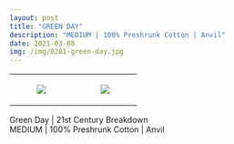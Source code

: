 ```yaml
---
layout: post
title: "GREEN DAY"
description: "MEDIUM | 100% Preshrunk Cotton | Anvil"
date: 2021-03-08
img: /img/0281-green-day.jpg
---
```




<table style="width:100%;"><tr><td style="vertical-align:top;">
      <figure class="tmblr-full" data-orig-height="2048" data-orig-width="1365" data-orig-src="https://concertshirts.netlify.app/shirts/0281/0281-01.jpg"><img src="https://64.media.tumblr.com/d2e4130f0f70d32f7180ec5f1bbf9717/87fae59a410c0f01-be/s540x810/3674cba7f910e2ca016b8fee33855acdb627f2fc.jpg" data-orig-height="2048" data-orig-width="1365" data-orig-src="https://concertshirts.netlify.app/shirts/0281/0281-01.jpg"/></figure></td>
    <td style="vertical-align:top;">
      <figure class="tmblr-full" data-orig-height="2048" data-orig-width="1365" data-orig-src="https://concertshirts.netlify.app/shirts/0281/0281-02.jpg"><img src="https://64.media.tumblr.com/105c75f141f60f41b4ace4752691e4da/87fae59a410c0f01-9b/s540x810/be7993d7c154d093ccd251ac4ba48c8e40242e68.jpg" data-orig-height="2048" data-orig-width="1365" data-orig-src="https://concertshirts.netlify.app/shirts/0281/0281-02.jpg"/></figure></td>
  </tr></table><p>
  Green Day | 21st Century Breakdown<br/>MEDIUM | 100% Preshrunk Cotton | Anvil
</p>
